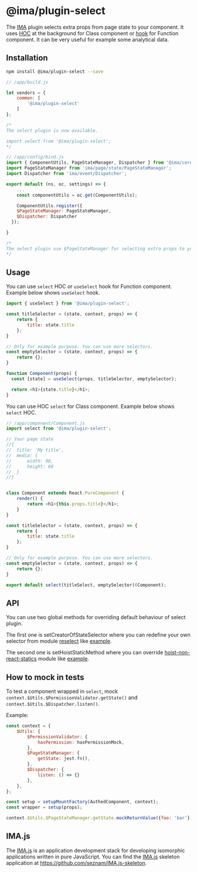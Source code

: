 # @ima/plugin-select

The [IMA](https://imajs.io) plugin selects extra props from page state to your component.
It uses [HOC](https://reactjs.org/docs/higher-order-components.html) at the background for Class component or [hook](https://reactjs.org/docs/hooks-intro.html) for Function component.
It can be very useful for example some analytical data.

## Installation

```bash
npm install @ima/plugin-select --save
```

```javascript
// /app/build.js

let vendors = {
    common: [
        '@ima/plugin-select'
    ]
};

/*
The select plugin is now available.

import select from '@ima/plugin-select';
*/
```

```javascript
// /app/config/bind.js
import { ComponentUtils, PageStateManager, Dispatcher } from '@ima/core';
import PageStateManager from 'ima/page/state/PageStateManager';
import Dispatcher from 'ima/event/Dispatcher';

export default (ns, oc, settings) => { 
	...
	const componentUtils = oc.get(ComponentUtils);

	ComponentUtils.register({
    $PageStateManager: PageStateManager,
    $Dispatcher: Dispatcher
  });

} 

/*
The select plugin use $PageStateManager for selecting extra props to your component.
*/
```

## Usage

You can use `select` HOC or `useSelect` hook for Function component. Example below shows `useSelect` hook.

```javascript
import { useSelect } from '@ima/plugin-select';

const titleSelector = (state, context, props) => {
	return {
		title: state.title
	};
}

// Only for example purpose. You can use more selectors.
const emptySelector = (state, context, props) => {
	return {};
}

function Component(props) {
  const [state] = useSelect(props, titleSelector, emptySelector);

  return <h1>{state.title}</h1>;
}
```

You can use HOC `select` for Class component. Example below shows `select` HOC.

```javascript
// /app/component/Component.js
import select from '@ima/plugin-select';

// Your page state
//{
//	title: 'My title',
//	media: {
//		width: 90,
//		height: 60
//	}
//}


class Component extends React.PureComponent {
	render() {
		return <h1>{this.props.title}</h1>;
	}
}

const titleSelector = (state, context, props) => {
	return {
		title: state.title
	};
}

// Only for example purpose. You can use more selectors.
const emptySelector = (state, context, props) => {
	return {};
}

export default select(titleSelect, emptySelector)(Component);

```

## API

You can use two global methods for overriding default behaviour of select plugin.

The first one is setCreatorOfStateSelector where you can redefine your own selector from module [reselect](https://www.npmjs.com/package/reselect) like [example](https://github.com/seznam/IMA.js-plugins/blob/master/packages/plugin-select/src/select/__tests__/SelectSpec.js#L138).

The second one is setHoistStaticMethod where you can override [hoist-non-react-statics](https://www.npmjs.com/package/hoist-non-react-statics) module like [example](https://github.com/seznam/IMA.js-plugins/blob/master/packages/plugin-select/src/select/__tests__/SelectSpec.js#L155).

## How to mock in tests

To test a component wrapped in `select`, mock `context.$Utils.$PermissionValidator.getState()` and `context.$Utils.$Dispatcher.listen()`. 

Example:

```js
const context = {
    $Utils: {
        $PermissionValidator: {
            hasPermission: hasPermissionMock,
        },
        $PageStateManager: {
            getState: jest.fn(),
        },
        $Dispatcher: {
			listen: () => {}
		},
    },
};

const setup = setupMountFactory(AuthedComponent, context);
const wrapper = setup(props);

context.$Utils.$PageStateManager.getState.mockReturnValue({foo: 'bar'})

```


## IMA.js

The [IMA.js](https://imajs.io) is an application development stack for developing
isomorphic applications written in pure JavaScript.
You can find the [IMA.js](https://imajs.io) skeleton application at <https://github.com/seznam/IMA.js-skeleton>.
